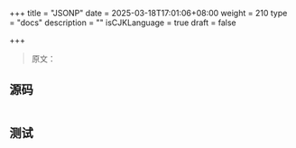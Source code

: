 +++
title = "JSONP"
date = 2025-03-18T17:01:06+08:00
weight = 210
type = "docs"
description = ""
isCJKLanguage = true
draft = false

+++

> 原文：

## 源码

```go

```



## 测试

```powershell

```

